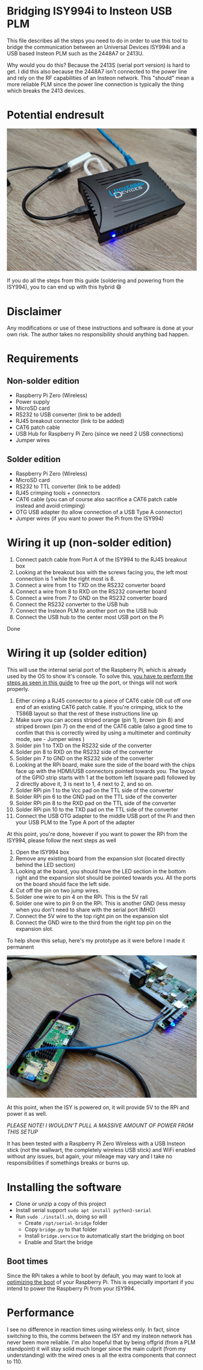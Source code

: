 # Bridging ISY994i to Insteon USB PLM

This file describes all the steps you need to do in order to use this tool to bridge the communication between an Universal Devices ISY994i and a USB based Insteon PLM such as the 2448A7 or 2413U.

Why would you do this? Because the 2413S (serial port version) is hard to get. I did this also because the 2448A7 isn't connected to the power line and rely on the RF capabilities of an Insteon network. This "should" mean a more reliable PLM since the power line connection is typically the thing which breaks the 2413 devices.

# Potential endresult
![clean](images/clean.jpg "ISY994 with wirless insteon and Raspberry Pi!")

If you do all the steps from this guide (soldering and powering from the ISY994), you to can end up with this hybrid 😄

# Disclaimer

Any modifications or use of these instructions and software is done at your own risk. The author takes no responsibility should anything bad happen.

# Requirements

## Non-solder edition

- Raspberry Pi Zero (Wireless)
- Power supply
- MicroSD card
- RS232 to USB converter (link to be added)
- RJ45 breakout connector (link to be added)
- CAT6 patch cable
- USB Hub for Raspberry Pi Zero (since we need 2 USB connections)
- Jumper wires

## Solder edition

- Raspberry Pi Zero (Wireless)
- MicroSD card
- RS232 to TTL converter (link to be added)
- RJ45 crimping tools + connectors
- CAT6 cable (you can of course also sacrifice a CAT6 patch cable instead and avoid crimping)
- OTG USB adapter (to allow connection of a USB Type A connector)
- Jumper wires (if you want to power the Pi from the ISY994)

# Wiring it up (non-solder edition)

1. Connect patch cable from Port A of the ISY994 to the RJ45 breakout box
2. Looking at the breakout box with the screws facing you, the left most connection is 1 while the right most is 8.
3. Connect a wire from 1 to TXD on the RS232 converter board
4. Connect a wire from 8 to RXD on the RS232 converter board
5. Connect a wire from 7 to GND on the RS232 converter board
6. Connect the RS232 converter to the USB hub
7. Connect the Insteon PLM to another port on the USB hub
8. Connect the USB hub to the center most USB port on the Pi

Done

# Wiring it up (solder edition)

This will use the internal serial port of the Raspberry Pi, which is already used by the OS to show it's console. To solve this, [you have to perform the steps as seen in this guide](https://github.com/mrworf/serial-bridge/blob/main/OPTIMIZE_BOOT.md#step-1-free-up-the-serial-port) to free up the port, or things will not work properly.

1. Either crimp a RJ45 connector to a piece of CAT6 cable OR cut off one end of an existing CAT6 patch cable. If you're crimping, stick to the T586B layout so that the rest of these instructions line up
2. Make sure you can access striped orange (pin 1),  brown (pin 8) and striped brown (pin 7) on the end of the CAT6 cable (also a good time to confim that this is correctly wired by using a multimeter and continuity mode, see - Jumper wires
)
3. Solder pin 1 to TXD on the RS232 side of the converter
4. Solder pin 8 to RXD on the RS232 side of the converter
5. Solder pin 7 to GND on the RS232 side of the converter
6. Looking at the RPi board, make sure the side of the board with the chips face up with the HDMI/USB connectors pointed towards you. The layout of the GPIO strip starts with 1 at the bottom left (square pad) followed by 2 directly above it, 3 is next to 1, 4 next to 2, and so on.
7. Solder RPi pin 1 to the Vcc pad on the TTL side of the converter
8. Solder RPi pin 6 to the GND pad on the TTL side of the converter
9. Solder RPi pin 8 to the RXD pad on the TTL side of the converter
10. Solder RPi pin 10 to the TXD pad on the TTL side of the converter
11. Connect the USB OTG adapter to the middle USB port of the Pi and then your USB PLM to the Type A port of the adapter

At this point, you're done, however if you want to power the RPi from the ISY994, please follow the next steps as well

1. Open the ISY994 box
2. Remove any existing board from the expansion slot (located directly behind the LED section)
3. Looking at the board, you should have the LED section in the bottom right and the expansion slot should be pointed towards you. All the ports on the board should face the left side.
4. Cut off the pin on two jump wires.
5. Solder one wire to pin 4 on the RPi. This is the 5V rail
6. Solder one wire to pin 9 on the RPi. This is another GND (less messy when you don't need to share with the serial port IMHO)
7. Connect the 5V wire to the top right pin on the expansion slot
8. Connect the GND wire to the third from the right top pin on the expansion slot.

To help show this setup, here's my prototype as it were before I made it permanent

![prototype](images/power.jpg "power from ISY994")

At this point, when the ISY is powered on, it will provide 5V to the RPi and power it as well. 

*PLEASE NOTE! I WOULDN'T PULL A MASSIVE AMOUNT OF POWER FROM THIS SETUP*

It has been tested with a Raspberry Pi Zero Wireless with a USB Insteon stick (not the wallwart, the completely wireless USB stick) and WiFi enabled without any issues, but again, your mileage may vary and I take no responsibilities if somethings breaks or burns up.

# Installing the software

- Clone or unzip a copy of this project
- Install serial support `sudo apt install python3-serial`
- Run `sudo ./install.sh`, doing so will
  - Create `/opt/serial-bridge` folder
  - Copy `bridge.py` to that folder
  - Install `bridge.service` to automatically start the bridging on boot
  - Enable and Start the bridge

## Boot times

Since the RPi takes a while to boot by default, you may want to look at [optimizing the boot](OPTIMIZE_BOOT.md) of your Raspberry Pi. This is especially important if you intend to power the Raspberry Pi from your ISY994.

# Performance

I see no difference in reaction times using wireless only. In fact, since switching to this, the comms between the ISY and my insteon network has never been more reliable. I'm also hopeful that by being offgrid (from a PLM standpoint) it will stay solid much longer since the main culprit (from my understanding) with the wired ones is all the extra components that connect to 110.

